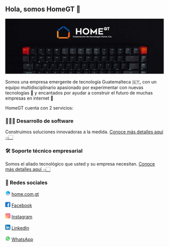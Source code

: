 ## Hola, somos HomeGT 👋
![Imágen de portada](https://raw.githubusercontent.com/HomeGT/.github/4a1695439f179724c8002c3019873327d8e25a73/profile/img-front-page.jpg)

Somos una empresa emergente de tecnología Guatemalteca 🇬🇹, con un equipo multidisciplinario apasionado por experimentar con nuevas tecnologías 🚀 y encantados por ayudar a construir el futuro de muchas empresas en internet 🤯

HomeGT cuenta con 2 servicios:

### 👨🏻‍💻 Desarrollo de software
Construimos soluciones innovadoras a la medida.
[Conoce más detalles aquí 👈🏻](https://home.com.gt/es/services/development)

### 🛠 Soporte técnico empresarial
Somos el aliado tecnológico que usted y su empresa necesitan.
[Conoce más detalles aquí 👈🏻](https://home.com.gt/es/services/technical-support)

### 📲 Redes sociales
![website-web](https://github.com/HomeGT/.github/blob/master/profile/website-logo.png?raw=true) [home.com.gt](https://home.com.gt/)
<br>
<br>
![facebook-logo](https://github.com/HomeGT/.github/blob/master/profile/facebook-logo.png?raw=true) [Facebook](https://www.facebook.com/home.com.gt)
<br>
<br>
![instagram-logo](https://github.com/HomeGT/.github/blob/master/profile/instagram-logo.png?raw=true) [Instagram](https://www.instagram.com/home.com.gt/)
<br>
<br>
![LinkedIn-logo](https://github.com/HomeGT/.github/blob/master/profile/linkedin-logo.png?raw=true) [LinkedIn](https://www.linkedin.com/in/home-gt-b4331b247/)
<br>
<br>
![WhatsApp-logo](https://github.com/HomeGT/.github/blob/master/profile/whatsapp-logo.png?raw=true) [WhatsApp](https://api.whatsapp.com/send?phone=50258131533&text=Hola+HomeGT%2C+me+gustar%C3%ADa+m%C3%A1s+informaci%C3%B3n+sobre+sus+servicios.)

